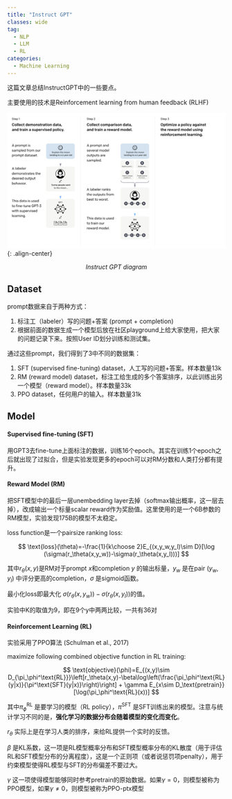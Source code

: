 ```yaml
---
title: "Instruct GPT"
classes: wide
tag:
  - NLP
  - LLM
  - RL
categories:
  - Machine Learning
---
```


这篇文章总结InstructGPT中的一些要点。

主要使用的技术是Reinforcement learning from human feedback (RLHF)

![InstructGPT-diagram](/assets/images/InstructGPT-Diagram.png){: .align-center}
<p align="center">
<em>Instruct GPT diagram</em>
</p>

## Dataset

prompt数据来自于两种方式：

1. 标注工（labeler）写的问题+答案 (prompt + completion)
2. 根据前面的数据生成一个模型后放在社区playground上给大家使用，把大家的问题记录下来。按照User ID划分训练和测试集。

通过这些prompt，我们得到了3中不同的数据集：

1. SFT (supervised fine-tuning) dataset，人工写的问题+答案。样本数量13k
2. RM (reward model) dataset，标注工给生成的多个答案排序，以此训练出另一个模型（reward model）。样本数量33k
3. PPO dataset，任何用户的输入。样本数量31k

## Model

#### Supervised fine-tuning (SFT)

用GPT3去fine-tune上面标注的数据，训练16个epoch。其实在训练1个epoch之后就出现了过拟合，但是实验发现更多的epoch可以对RM分数和人类打分都有提升。

#### Reward Model (RM)

把SFT模型中的最后一层unembedding layer去掉（softmax输出概率，这一层去掉），改成输出一个标量scalar reward作为奖励值。这里使用的是一个6B参数的RM模型，实验发现175B的模型不太稳定。

loss function是一个pairsize ranking loss:

$$
\text{loss}(\theta)=-\frac{1}{k\choose 2}E_{(x,y_w,y_l)\sim D}[\log (\sigma(r_\theta(x,y_w))-\sigma(r_\theta(x,y_l)))]
$$

其中$r_\theta(x,y)$是RM对于prompt $x$和completion $y$ 的输出标量，$y_w$ 是在pair $(y_w, y_l)$ 中评分更高的completion，$\sigma$ 是sigmoid函数。

最小化loss即最大化 $\sigma(r_\theta(x,y_w))-\sigma(r_\theta(x,y_l))$的值。

实验中K的取值为9，即在9个y中两两比较，一共有36对

#### Reinforcement Learning (RL)

实验采用了PPO算法 (Schulman et al., 2017)

maximize following combined objective function in RL training:

$$
\text{objective}(\phi)=E_{(x,y)\sim D_{\pi_\phi^\text{RL}}}\left[r_\theta(x,y)-\beta\log\left(\frac{\pi_\phi^\text{RL}(y|x)}{\pi^\text{SFT}(y|x)}\right)\right] + \gamma E_{x\sim D_\text{pretrain}}[\log(\pi_\phi^\text{RL}(x))]
$$

其中$\pi_\phi^\text{RL}$ 是要学习的模型（RL policy），$\pi^\text{SFT}$ 是SFT训练出来的模型。注意与统计学习不同的是，**强化学习的数据分布会随着模型的变化而变化**。

$r_\theta$ 实际上是在学习人类的排序，来给RL提供一个实时的反馈。

$\beta$ 是KL系数，这一项是RL模型概率分布和SFT模型概率分布的KL散度（用于评估RL和SFT模型分布的分离程度），这是一个正则项（或者说惩罚项penalty），用于约束模型使得RL模型与SFT的分布偏差不要过大。

$\gamma$ 这一项使得模型能够同时参考pretrain的原始数据。如果$\gamma=0$，则模型被称为PPO模型，如果$\gamma\ne0$，则模型被称为PPO-ptx模型
